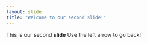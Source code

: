```yaml
---
layout: slide
title: "Welcome to our second slide!"
---
```

This is our second **slide**
Use the left arrow to go back!
